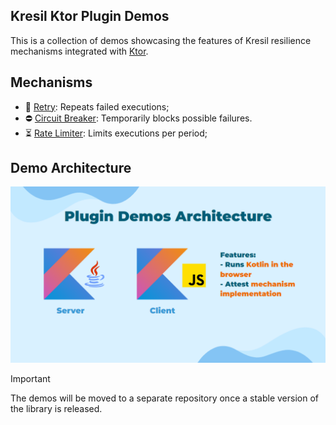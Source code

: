 ## Kresil Ktor Plugin Demos

This is a collection of demos showcasing the features of Kresil resilience mechanisms integrated with [Ktor](https://ktor.io/).

## Mechanisms

- 🔁 [Retry](retry/README.md): Repeats failed executions;
- ⛔ [Circuit Breaker](circuitbreaker/README.md): Temporarily blocks possible failures.
- ⏳ [Rate Limiter](ratelimiter/README.md): Limits executions per period;

## Demo Architecture

![Kresil Ktor Plugin Demos](../docs/images/ktor-plugin-demos/ktor-plugin-demos-architecture.png)


> [!IMPORTANT]
> The demos will be moved to a separate repository once a stable version of the library is released.
